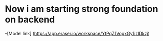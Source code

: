 # Now i am starting strong foundation on backend

-[Model link] (https://app.eraser.io/workspace/YtPqZ1VogxGy1jzIDkzj)